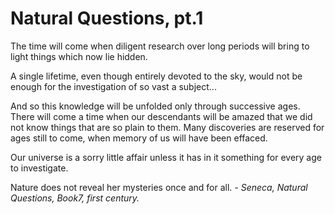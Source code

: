 # Natural Questions, pt.1

The time will come when diligent research over long periods will bring to light things which now lie hidden. 

A single lifetime, even though entirely devoted to the sky, would not be enough for the investigation of so vast a subject...

And so this knowledge will be unfolded only through successive ages. There will come a time when our descendants will be amazed that we did not know things that are so plain to them. Many discoveries are reserved for ages still to come, when memory of us will have been effaced. 

Our universe is a sorry little affair unless it has in it something for every age to investigate. 

Nature does not reveal her mysteries once and for all. *- Seneca, Natural Questions,
Book7, first century.*
